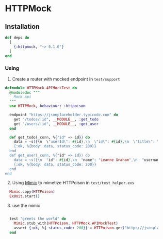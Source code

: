 # HTTPMock

## Installation

```elixir
def deps do
  [
    {:httpmock, "~> 0.1.0"}
  ]
end
```
### Using

1. Create a router with mocked endpoint in `test/support`

```elixir
defmodule HTTPMock.APIMockTest do
  @moduledoc """
    Mock Api
  """
  use HTTPMock, behaviour: :httpoison

  endpoint "https://jsonplaceholder.typicode.com" do
    get "/todos/:id", __MODULE__, :get_todo
    get "/users/:id", __MODULE__, :get_user
  end

  def get_todo(_conn, %{"id" => id}) do
    data = ~s({\n  \"userId\": #{id},\n  \"id\": #{id},\n  \"title\": \"delectus aut autem\",\n  \"completed\": false\n})
    {:ok, %{body: data, status_code: 200}}
  end
  def get_user(_conn, %{"id" => id}) do
    data = ~s({\n  "id": #{id},\n  "name": "Leanne Graham",\n  "username": "Bret",\n  "email": "Sincere@april.biz",\n  "address": {\n    "street": "Kulas Light",\n    "suite": "Apt. 556",\n    "city": "Gwenborough",\n    "zipcode": "92998-3874",\n    "geo": {\n      "lat": "-37.3159",\n      "lng": "81.1496"\n    }\n  },\n  "phone": "1-770-736-8031 x56442",\n  "website": "hildegard.org",\n  "company": {\n    "name": "Romaguera-Crona",\n    "catchPhrase": "Multi-layered client-server neural-net",\n    "bs": "harness real-time e-markets"\n  }\n})
    {:ok, %{body: data, status_code: 200}}
  end
end

```
2. Using [Mimic](https://github.com/edgurgel/mimic) to mimetize HTTPoison in `test/test_helper.exs`

```elixir
  Mimic.copy(HTTPoison)
  ExUnit.start()
```

3. use the mimic

```elixir

  test "greets the world" do
    Mimic.stub_with(HTTPoison, HTTPMock.APIMockTest)
    assert {:ok, %{ status_code: 200}} = HTTPoison.get("https://jsonplaceholder.typicode.com/todos/1")
  end

```
